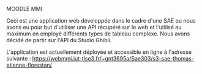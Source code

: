 MOODLE MMI

Ceci est une application web développée dans le cadre d'une SAE ou nous avons eu pour but d'utiliser une API récupéré sur le web et l'utilisé au maximum en employé différents types de tableau complexe. Nous avons décidé de partir sur l'API du Studio Ghibli.

L'application est actuellement déployée et accessible en ligne à l'adresse suivante : https://webmmi.iut-tlse3.fr/~gnt3695a/Sae303/s3-sae-thomas-etienne-florestan/
